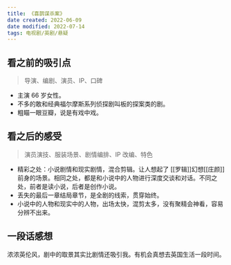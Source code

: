 ```yaml
---
title: 《喜鹊谋杀案》
date created: 2022-06-09
date modified: 2022-07-14
tags: 电视剧/英剧/悬疑
---
```


## 看之前的吸引点

> 导演、编剧、演员、IP、口碑

- 主演 66 岁女性。
- 不多的敢和经典福尔摩斯系列侦探剧叫板的探案类的剧。
- 粗瞄一眼豆瓣，说是有戏中戏。

## 看之后的感受

> 演员演技、服装场景、剧情编排、IP 改编、特色

- 精彩之处：小说剧情和现实剧情，混合剪辑。让人想起了 [[罗辑]]幻想[[庄颜]] 前身的场景。相同之处，都是和小说中的人物进行深度交谈和对话。不同之处，前者是读小说，后者是创作小说。
- 丢失的最后一章结局章节，是全剧的线索，贯穿始终。
- 小说中的人物和现实中的人物，出场太快，混剪太多，没有聚精会神看，容易分辨不出来。

## 一段话感想

浓浓英伦风，剧中的取景其实比剧情还吸引我。有机会真想去英国生活一段时间。
